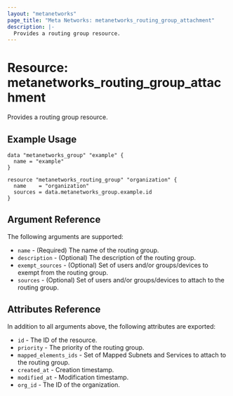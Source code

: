 ```yaml
---
layout: "metanetworks"
page_title: "Meta Networks: metanetworks_routing_group_attachment"
description: |-
  Provides a routing group resource.
---
```


# Resource: metanetworks_routing_group_attachment

Provides a routing group resource.

## Example Usage

```hcl
data "metanetworks_group" "example" {
  name = "example"
}

resource "metanetworks_routing_group" "organization" {
  name    = "organization"
  sources = data.metanetworks_group.example.id
}
```

## Argument Reference

The following arguments are supported:

* `name` - (Required) The name of the routing group.
* `description` - (Optional) The description of the routing group.
* `exempt_sources` - (Optional) Set of users and/or groups/devices to exempt from the routing group.
* `sources` - (Optional) Set of users and/or groups/devices to attach to the routing group.

## Attributes Reference

In addition to all arguments above, the following attributes are exported:

* `id` - The ID of the resource.
* `priority` - The priority of the routing group.
* `mapped_elements_ids` - Set of Mapped Subnets and Services to attach to the routing group.
* `created_at` - Creation timestamp.
* `modified_at` - Modification timestamp.
* `org_id` - The ID of the organization.

